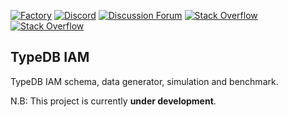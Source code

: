 [![Factory](https://factory.vaticle.com/api/status/vaticle/typedb-iam/badge.svg)](https://factory.vaticle.com/vaticle/typedb-iam)
[![Discord](https://img.shields.io/discord/665254494820368395?color=7389D8&label=chat&logo=discord&logoColor=ffffff)](https://vaticle.com/discord)
[![Discussion Forum](https://img.shields.io/discourse/https/forum.vaticle.com/topics.svg)](https://forum.vaticle.com)
[![Stack Overflow](https://img.shields.io/badge/stackoverflow-typedb-796de3.svg)](https://stackoverflow.com/questions/tagged/typedb)
[![Stack Overflow](https://img.shields.io/badge/stackoverflow-typeql-3dce8c.svg)](https://stackoverflow.com/questions/tagged/typeql)

## TypeDB IAM

TypeDB IAM schema, data generator, simulation and benchmark.

N.B: This project is currently **under development**.
